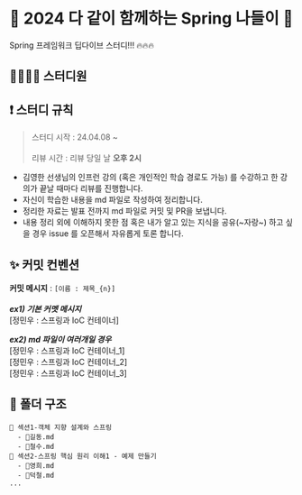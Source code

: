 # 🌸 2024 다 같이 함께하는 Spring 나들이 🌱
Spring 프레임워크 딥다이브 스터디!!! 🔥🔥🔥

## 🙋‍♂️🙋‍♀️ 스터디원
## ❗ 스터디 규칙
> 스터디 시작 : 24.04.08 ~ <br/><br/>
> 리뷰 시간 : 리뷰 당일 날 **오후 2시**

- 김영한 선생님의 인프런 강의 (혹은 개인적인 학습 경로도 가능) 를 수강하고 한 강의가 끝날 때마다 리뷰를 진행합니다.
- 자신이 학습한 내용을 md 파일로 작성하여 정리합니다.
- 정리한 자료는 발표 전까지 md 파일로 커밋 및 PR을 보냅니다. 
- 내용 정리 외에 이해하지 못한 점 혹은 내가 알고 있는 지식을 공유(~자랑~) 하고 싶을 경우 issue 를 오픈해서 자유롭게 토론 합니다. 

## ✨ 커밋 컨벤션
**커밋 메시지** : ``[이름 : 제목_{n}]`` <br/><br/>
_**ex1) 기본 커멧 메시지**_ <br/>
 [정민우 : 스프링과 IoC 컨테이너]

_**ex2) md 파일이 여러개일 경우**_ <br/>
[정민우 : 스프링과 IoC 컨테이너_1]<br/>
[정민우 : 스프링과 IoC 컨테이너_2]<br/>
[정민우 : 스프링과 IoC 컨테이너_3]<br/>

## 📂 폴더 구조
```
📂 섹션1-객체 지향 설계와 스프링
  - 📃길동.md
  - 📃철수.md
📂 섹션2-스프링 핵심 원리 이해1 - 예제 만들기
  - 📃영희.md
  - 📃덕철.md
...
```
